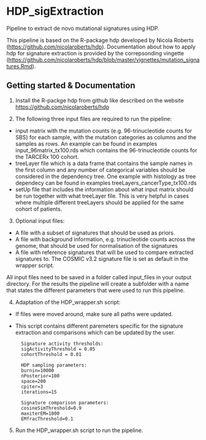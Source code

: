 # HDP_sigExtraction
Pipeline to extract de novo mutational signatures using HDP.


This pipeline is based on the R-package hdp developed by Nicola Roberts (https://github.com/nicolaroberts/hdp). Documentation about how to apply hdp for signature extraction is provided by  the correpsonding vingette (https://github.com/nicolaroberts/hdp/blob/master/vignettes/mutation_signatures.Rmd).

## Getting started & Documentation
1) Install the R-packge hdp from github like described on the website https://github.com/nicolaroberts/hdp

2) The following three input files are required to run the pipeline:
* input matrix with the mutation counts (e.g. 96-trinucleotide counts for SBS) for each sample, with the mutation categories as columns and the samples as rows. An example can be found in examples input_96matrix_tx100.rds which contains the 96-trinucleotide counts for the TARCERx 100 cohort.
* treeLayer file which is a data frame that contains the sample names in the first column and any number of categorical variables should be considered in the dependency tree. One example with histology as tree dependecy can be found in examples treeLayers_cancerType_tx100.rds
* setUp file that includes the information about what input matrix should be run together with what treeLayer file. This is very helpful in cases where multiple different treeLayers should be applied for the same cohort of patients.

3) Optional input files:
* A file with a subset of signatures that should be used as priors.
* A file with background information, e.g. trinucleotide counts across the genome, that should be used for normalisation of the signatures
* A file with reference signatures that will be used to compare extracted signatures to. The COSMIC v3.2 signature file is set as default in the wrapper script.

All input files need to be saved in a folder called input_files in your output directory. For the results the pipeline will create a subfolder with a name that states the different parameters that were used to run this pipeline.

4) Adaptation of the HDP_wrapper.sh script:
* If files were moved around, make sure all paths were updated.
* This script contains different paremeters specific for the signature extraction and comparisons which can be updated by the user.
        
        Signature activity thresholds:
        sigActivityThreshold = 0.05
        cohortThreshold = 0.01

        HDP sampling parameters:
        burnin=10000
        nPosterior=100
        space=200
        cpiter=3
        iterations=15

        Signature comparison parameters:
        cosineSimThreshold=0.9
        maxiterEM=1000
        EMfracThreshold=0.1
        
5) Run the HDP_wrapper.sh script to run the pipeline.

